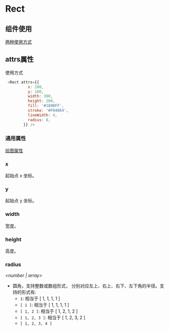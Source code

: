 # Rect



## 组件使用
[两种使用方式](/product/BizCharts4/category/61/page/181#使用方式)

## attrs属性

使用方式
```js
 <Rect attrs={{
          x: 200,
          y: 100,
          width: 300,
          height: 200,
          fill: '#1890FF',
          stroke: '#F04864',
          lineWidth: 4,
          radius: 8,
        }} />
```

### 通用属性
[绘图属性](./169)

### x
_<number>_
起始点 x 坐标。

### y
_<number>_
起始点 y 坐标。

### width
_<number>_
宽度。

### height
_<number>_
高度。

### radius
_<number | array>_
- 圆角，支持整数或数组形式， 分别对应左上、右上、右下、左下角的半径。支持的形式有:
  - `1`: 相当于 [ 1, 1, 1, 1 ]
  - `[ 1 ]`: 相当于 [ 1, 1, 1, 1 ]
  - `[ 1, 2 ]`: 相当于 [ 1, 2, 1, 2 ]
  - `[ 1, 2, 3 ]`: 相当于 [ 1, 2, 3, 2 ]
  - `[ 1, 2, 3, 4 ]`